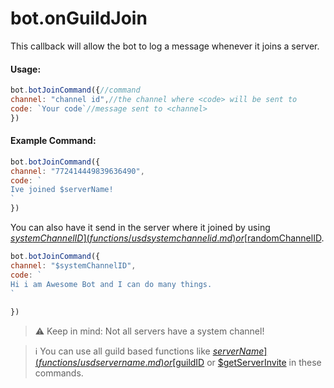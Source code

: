 # bot.onGuildJoin

This callback will allow the bot to log a message whenever it joins a server.

#### Usage:

```javascript
bot.botJoinCommand({//command
channel: "channel id",//the channel where <code> will be sent to
code: `Your code`//message sent to <channel>
})
```

#### Example Command:

```javascript
bot.botJoinCommand({
channel: "772414449839636490",
code: `
Ive joined $serverName!
`
})
```

You can also have it send in the server where it joined by using [$systemChannelID](functions/usdsystemchannelid.md) or [$randomChannelID](functions/usdrandomchannelid.md).

```javascript
bot.botJoinCommand({
channel: "$systemChannelID",
code: `
Hi i am Awesome Bot and I can do many things.
`
 
})
```

> ⚠ Keep in mind: Not all servers have a system channel!

> ℹ️ You can use all guild based functions like [$serverName](functions/usdservername.md) or [$guildID](functions/usdguildid.md) or [$getServerInvite](functions/usdgetserverinvite.md) in these commands.
